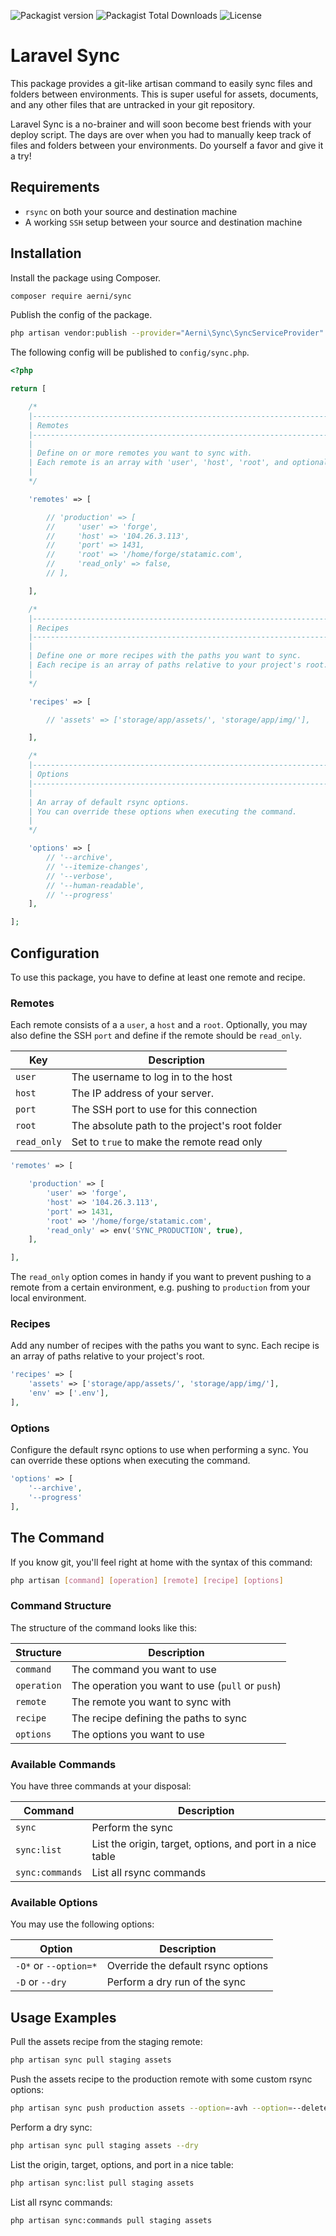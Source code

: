 ![Packagist version](https://flat.badgen.net/packagist/v/aerni/sync/latest) ![Packagist Total Downloads](https://flat.badgen.net/packagist/dt/aerni/sync) ![License](https://flat.badgen.net/github/license/paulorlima9/sync)

# Laravel Sync
This package provides a git-like artisan command to easily sync files and folders between environments. This is super useful for assets, documents, and any other files that are untracked in your git repository.

Laravel Sync is a no-brainer and will soon become best friends with your deploy script. The days are over when you had to manually keep track of files and folders between your environments. Do yourself a favor and give it a try!

## Requirements
- `rsync` on both your source and destination machine
- A working `SSH` setup between your source and destination machine

## Installation
Install the package using Composer.

```bash
composer require aerni/sync
```

Publish the config of the package.

```bash
php artisan vendor:publish --provider="Aerni\Sync\SyncServiceProvider"
```

The following config will be published to `config/sync.php`.

```php
<?php

return [

    /*
    |--------------------------------------------------------------------------
    | Remotes
    |--------------------------------------------------------------------------
    |
    | Define on or more remotes you want to sync with.
    | Each remote is an array with 'user', 'host', 'root', and optional 'port'.
    |
    */

    'remotes' => [

        // 'production' => [
        //     'user' => 'forge',
        //     'host' => '104.26.3.113',
        //     'port' => 1431,
        //     'root' => '/home/forge/statamic.com',
        //     'read_only' => false,
        // ],

    ],

    /*
    |--------------------------------------------------------------------------
    | Recipes
    |--------------------------------------------------------------------------
    |
    | Define one or more recipes with the paths you want to sync.
    | Each recipe is an array of paths relative to your project's root.
    |
    */

    'recipes' => [

        // 'assets' => ['storage/app/assets/', 'storage/app/img/'],

    ],

    /*
    |--------------------------------------------------------------------------
    | Options
    |--------------------------------------------------------------------------
    |
    | An array of default rsync options.
    | You can override these options when executing the command.
    |
    */

    'options' => [
        // '--archive',
        // '--itemize-changes',
        // '--verbose',
        // '--human-readable',
        // '--progress'
    ],

];
```

## Configuration
To use this package, you have to define at least one remote and recipe.

### Remotes
Each remote consists of a a `user`, a `host` and a `root`. Optionally, you may also define the SSH `port` and define if the remote should be `read_only`.

| Key         | Description                                    |
| ----------- | ---------------------------------------------- |
| `user`      | The username to log in to the host             |
| `host`      | The IP address of your server.                 |
| `port`      | The SSH port to use for this connection        |
| `root`      | The absolute path to the project's root folder |
| `read_only` | Set to `true` to make the remote read only     |

```php
'remotes' => [

    'production' => [
        'user' => 'forge',
        'host' => '104.26.3.113',
        'port' => 1431,
        'root' => '/home/forge/statamic.com',
        'read_only' => env('SYNC_PRODUCTION', true),
    ],

],
```

The `read_only` option comes in handy if you want to prevent pushing to a remote from a certain environment, e.g. pushing to `production` from your local environment.

### Recipes
Add any number of recipes with the paths you want to sync. Each recipe is an array of paths relative to your project's root.

```php
'recipes' => [
    'assets' => ['storage/app/assets/', 'storage/app/img/'],
    'env' => ['.env'],
],
```

### Options
Configure the default rsync options to use when performing a sync. You can override these options when executing the command.

```php
'options' => [
    '--archive',
    '--progress'
],
```

## The Command
If you know git, you'll feel right at home with the syntax of this command:

```bash
php artisan [command] [operation] [remote] [recipe] [options]
```

### Command Structure
The structure of the command looks like this:

| Structure   | Description                                      |
| ----------- | ------------------------------------------------ |
| `command`   | The command you want to use                      |
| `operation` | The operation you want to use (`pull` or `push`) |
| `remote`    | The remote you want to sync with                 |
| `recipe`    | The recipe defining the paths to sync            |
| `options`   | The options you want to use                      |

### Available Commands
You have three commands at your disposal:

| Command         | Description                                                |
| --------------- | ---------------------------------------------------------- |
| `sync`          | Perform the sync                                           |
| `sync:list`     | List the origin, target, options, and port in a nice table |
| `sync:commands` | List all rsync commands                                    |

### Available Options
You may use the following options:

| Option                | Description                        |
| --------------------- | ---------------------------------- |
| `-O*` or `--option=*` | Override the default rsync options |
| `-D` or `--dry`       | Perform a dry run of the sync      |

## Usage Examples

Pull the assets recipe from the staging remote:
```bash
php artisan sync pull staging assets
```

Push the assets recipe to the production remote with some custom rsync options:
```bash
php artisan sync push production assets --option=-avh --option=--delete
```

Perform a dry sync:
```bash
php artisan sync pull staging assets --dry
```

List the origin, target, options, and port in a nice table:
```bash
php artisan sync:list pull staging assets
```

List all rsync commands:
```bash
php artisan sync:commands pull staging assets
```
